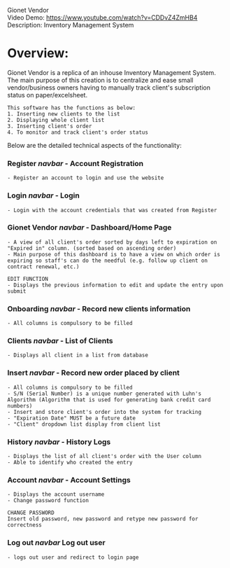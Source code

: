 Gionet Vendor  
Video Demo: https://www.youtube.com/watch?v=CDDvZ4ZmHB4  
Description: Inventory Management System

# Overview:
Gionet Vendor is a replica of an inhouse Inventory Management System.
The main purpose of this creation is to centralize and ease small vendor/business owners having to manually track client's subscription status on paper/excelsheet.

```
This software has the functions as below:
1. Inserting new clients to the list
2. Displaying whole client list
3. Inserting client's order
4. To monitor and track client's order status
```

Below are the detailed technical aspects of the functionality:

### Register _navbar_ - Account Registration
```
- Register an account to login and use the website
```

### Login _navbar_ - Login
```
- Login with the account credentials that was created from Register
```  

### Gionet Vendor _navbar_ - Dashboard/Home Page
```
- A view of all client's order sorted by days left to expiration on "Expired in" column. (sorted based on ascending order)
- Main purpose of this dashboard is to have a view on which order is expiring so staff's can do the needful (e.g. follow up client on contract renewal, etc.)
```

```
EDIT FUNCTION
- Displays the previous information to edit and update the entry upon submit
```  
  
### Onboarding _navbar_ - Record new clients information
```
- All columns is compulsory to be filled
```
  
### Clients _navbar_ - List of Clients
```
- Displays all client in a list from database
```
  
### Insert _navbar_ - Record new order placed by client
```
- All columns is compulsory to be filled
- S/N (Serial Number) is a unique number generated with Luhn's Algorithm (Algorithm that is used for generating bank credit card numbers)
- Insert and store client's order into the system for tracking
- "Expiration Date" MUST be a future date
- "Client" dropdown list display from client list
```
  
### History _navbar_ - History Logs
```
- Displays the list of all client's order with the User column
- Able to identify who created the entry
```
  
### Account _navbar_ - Account Settings
```
- Displays the account username
- Change password function
```

```
CHANGE PASSWORD
Insert old password, new password and retype new password for correctness
```
  
### Log out _navbar_ Log out user
```
- logs out user and redirect to login page
```